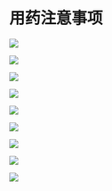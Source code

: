 
# 用药注意事项

![](./src/202501031/1.jpg)

![](./src/202501031/2.jpg)


![](./src/202501031/3.jpg)

![](./src/202501031/4.jpg)


![](./src/202501031/5.jpg)

![](./src/202501031/6.jpg)

![](./src/202501031/7.jpg)


![](./src/202501031/8.jpg)

![](./src/202501031/9.jpg)


